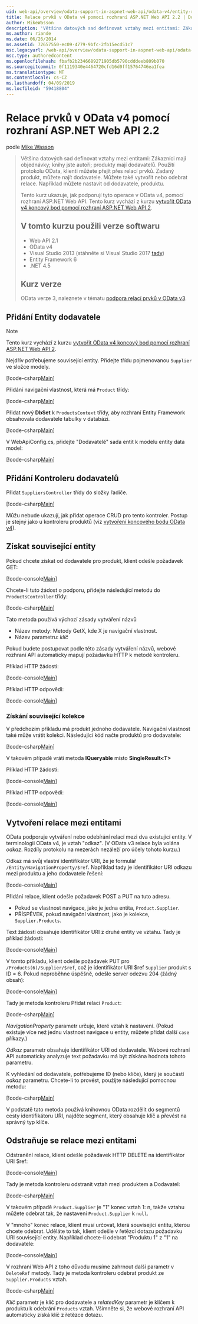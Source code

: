 ```yaml
---
uid: web-api/overview/odata-support-in-aspnet-web-api/odata-v4/entity-relations-in-odata-v4
title: Relace prvků v OData v4 pomocí rozhraní ASP.NET Web API 2.2 | Dokumentace Microsoftu
author: MikeWasson
description: 'Většina datových sad definovat vztahy mezi entitami: Zákazníci mají objednávky; knihy jste autoři; produkty mají dodavatelů. Použití protokolu OData, klienti se můžete dostat přes...'
ms.author: riande
ms.date: 06/26/2014
ms.assetid: 72657550-ec09-4779-9bfc-2fb15ecd51c7
msc.legacyurl: /web-api/overview/odata-support-in-aspnet-web-api/odata-v4/entity-relations-in-odata-v4
msc.type: authoredcontent
ms.openlocfilehash: fbafb2b2346689271905db5790cdddeeb809b070
ms.sourcegitcommit: 0f1119340e4464720cfd16d0ff15764746ea1fea
ms.translationtype: MT
ms.contentlocale: cs-CZ
ms.lasthandoff: 04/09/2019
ms.locfileid: "59418804"
---
```

# <a name="entity-relations-in-odata-v4-using-aspnet-web-api-22"></a>Relace prvků v OData v4 pomocí rozhraní ASP.NET Web API 2.2

podle [Mike Wasson](https://github.com/MikeWasson)

> Většina datových sad definovat vztahy mezi entitami: Zákazníci mají objednávky; knihy jste autoři; produkty mají dodavatelů. Použití protokolu OData, klienti můžete přejít přes relací prvků. Zadaný produkt, můžete najít dodavatele. Můžete také vytvořit nebo odebrat relace. Například můžete nastavit od dodavatele, produktu.
>
> Tento kurz ukazuje, jak podporují tyto operace v OData v4, pomocí rozhraní ASP.NET Web API. Tento kurz vychází z kurzu [vytvořit OData v4 koncový bod pomocí rozhraní ASP.NET Web API 2](create-an-odata-v4-endpoint.md).
>
> ## <a name="software-versions-used-in-the-tutorial"></a>V tomto kurzu použili verze softwaru
>
> - Web API 2.1
> - OData v4
> - Visual Studio 2013 (stáhněte si Visual Studio 2017 [tady](https://visualstudio.microsoft.com/downloads/?utm_medium=microsoft&utm_source=docs.microsoft.com&utm_campaign=button+cta&utm_content=download+vs2017))
> - Entity Framework 6
> - .NET 4.5
>
> ## <a name="tutorial-versions"></a>Kurz verze
>
> OData verze 3, naleznete v tématu [podpora relací prvků v OData v3](https://asp.net/web-api/overview/odata-support-in-aspnet-web-api/odata-v3/working-with-entity-relations).

## <a name="add-a-supplier-entity"></a>Přidání Entity dodavatele

> [!NOTE]
> Tento kurz vychází z kurzu [vytvořit OData v4 koncový bod pomocí rozhraní ASP.NET Web API 2](create-an-odata-v4-endpoint.md).

Nejdřív potřebujeme související entity. Přidejte třídu pojmenovanou `Supplier` ve složce modely.

[!code-csharp[Main](entity-relations-in-odata-v4/samples/sample1.cs)]

Přidání navigační vlastnost, která má `Product` třídy:

[!code-csharp[Main](entity-relations-in-odata-v4/samples/sample2.cs?highlight=13-15)]

Přidat nový **DbSet** k `ProductsContext` třídy, aby rozhraní Entity Framework obsahovala dodavatele tabulky v databázi.

[!code-csharp[Main](entity-relations-in-odata-v4/samples/sample3.cs?highlight=10)]

V WebApiConfig.cs, přidejte &quot;Dodavatelé&quot; sada entit k modelu entity data model:

[!code-csharp[Main](entity-relations-in-odata-v4/samples/sample4.cs?highlight=6)]

## <a name="add-a-suppliers-controller"></a>Přidání Kontroleru dodavatelů

Přidat `SuppliersController` třídy do složky řadiče.

[!code-csharp[Main](entity-relations-in-odata-v4/samples/sample5.cs)]

Můžu nebude ukazují, jak přidat operace CRUD pro tento kontroler. Postup je stejný jako u kontroleru produktů (viz [vytvoření koncového bodu OData v4](create-an-odata-v4-endpoint.md)).

## <a name="getting-related-entities"></a>Získat související entity

Pokud chcete získat od dodavatele pro produkt, klient odešle požadavek GET:

[!code-console[Main](entity-relations-in-odata-v4/samples/sample6.cmd)]

Chcete-li tuto žádost o podporu, přidejte následující metodu do `ProductsController` třídy:

[!code-csharp[Main](entity-relations-in-odata-v4/samples/sample7.cs)]

Tato metoda používá výchozí zásady vytváření názvů

- Název metody: Metody GetX, kde X je navigační vlastnost.
- Název parametru: *klíč*

Pokud budete postupovat podle této zásady vytváření názvů, webové rozhraní API automaticky mapují požadavku HTTP k metodě kontroleru.

Příklad HTTP žádosti:

[!code-console[Main](entity-relations-in-odata-v4/samples/sample8.cmd)]

Příklad HTTP odpovědi:

[!code-console[Main](entity-relations-in-odata-v4/samples/sample9.cmd)]

### <a name="getting-a-related-collection"></a>Získání související kolekce

V předchozím příkladu má produkt jednoho dodavatele. Navigační vlastnost také může vrátit kolekci. Následující kód načte produktů pro dodavatele:

[!code-csharp[Main](entity-relations-in-odata-v4/samples/sample10.cs)]

V takovém případě vrátí metoda **IQueryable** místo **SingleResult&lt;T&gt;**

Příklad HTTP žádosti:

[!code-console[Main](entity-relations-in-odata-v4/samples/sample11.cmd)]

Příklad HTTP odpovědi:

[!code-console[Main](entity-relations-in-odata-v4/samples/sample12.cmd)]

## <a name="creating-a-relationship-between-entities"></a>Vytvoření relace mezi entitami

OData podporuje vytváření nebo odebírání relací mezi dva existující entity. V terminologii OData v4, je vztah &quot;odkaz&quot;. (V OData v3 relace byla volána *odkaz*. Rozdíly protokolu na mezerách nezáleží pro účely tohoto kurzu.)

Odkaz má svůj vlastní identifikátor URI, že je formulář `/Entity/NavigationProperty/$ref`. Například tady je identifikátor URI odkazu mezi produktu a jeho dodavatele řešení:

[!code-console[Main](entity-relations-in-odata-v4/samples/sample13.cmd)]

Přidání relace, klient odešle požadavek POST a PUT na tuto adresu.

- Pokud se vlastnost navigace, jako je jedna entita, `Product.Supplier`.
- PŘÍSPĚVEK, pokud navigační vlastnost, jako je kolekce, `Supplier.Products`.

Text žádosti obsahuje identifikátor URI z druhé entity ve vztahu. Tady je příklad žádosti:

[!code-console[Main](entity-relations-in-odata-v4/samples/sample14.cmd)]

V tomto příkladu, klient odešle požadavek PUT pro `/Products(6)/Supplier/$ref`, což je identifikátor URI $ref `Supplier` produkt s ID = 6. Pokud neproběhne úspěšně, odešle server odezvu 204 (žádný obsah):

[!code-console[Main](entity-relations-in-odata-v4/samples/sample15.cmd)]

Tady je metoda kontroleru Přidat relaci `Product`:

[!code-csharp[Main](entity-relations-in-odata-v4/samples/sample16.cs)]

*NavigationProperty* parametr určuje, které vztah k nastavení. (Pokud existuje více než jednu vlastnost navigace u entity, můžete přidat další `case` příkazy.)

*Odkaz* parametr obsahuje identifikátor URI od dodavatele. Webové rozhraní API automaticky analyzuje text požadavku má být získána hodnota tohoto parametru.

K vyhledání od dodavatele, potřebujeme ID (nebo klíče), který je součástí *odkaz* parametru. Chcete-li to provést, použijte následující pomocnou metodu:

[!code-csharp[Main](entity-relations-in-odata-v4/samples/sample17.cs)]

V podstatě tato metoda používá knihovnou OData rozdělit do segmentů cesty identifikátoru URI, najděte segment, který obsahuje klíč a převést na správný typ klíče.

## <a name="deleting-a-relationship-between-entities"></a>Odstraňuje se relace mezi entitami

Odstranění relace, klient odešle požadavek HTTP DELETE na identifikátor URI $ref:

[!code-console[Main](entity-relations-in-odata-v4/samples/sample18.cmd)]

Tady je metoda kontroleru odstranit vztah mezi produktem a Dodavatel:

[!code-csharp[Main](entity-relations-in-odata-v4/samples/sample19.cs)]

V takovém případě `Product.Supplier` je &quot;1&quot; konec vztah 1: n, takže vztahu můžete odebrat tak, že nastavení `Product.Supplier` k `null`.

V &quot;mnoho&quot; konec relace, klient musí určovat, která související entitu, kterou chcete odebrat. Uděláte to tak, klient odešle v řetězci dotazu požadavku URI související entity. Například chcete-li odebrat "Produktu 1" z "1" na dodavatele:

[!code-console[Main](entity-relations-in-odata-v4/samples/sample20.cmd?highlight=1)]

V rozhraní Web API z toho důvodu musíme zahrnout další parametr v `DeleteRef` metody. Tady je metoda kontroleru odebrat produkt ze `Supplier.Products` vztah.

[!code-csharp[Main](entity-relations-in-odata-v4/samples/sample21.cs)]

*Klíč* parametr je klíč pro dodavatele a *relatedKey* parametr je klíčem k produktu k odebrání `Products` vztah. Všimněte si, že webové rozhraní API automaticky získá klíč z řetězce dotazu.
